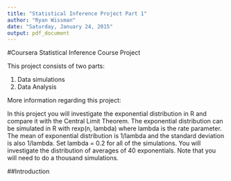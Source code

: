 ```yaml
---
title: "Statistical Inference Project Part 1"
author: "Ryan Wissman"
date: "Saturday, January 24, 2015"
output: pdf_document
---
```


#Coursera Statistical Inference Course Project

This project consists of two parts:

1) Data simulations
2) Data Analysis

More information regarding this project:

In this project you will investigate the exponential distribution in R and compare it with the Central Limit Theorem. The exponential distribution can be simulated in R with rexp(n, lambda) where lambda is the rate parameter. The mean of exponential distribution is 1/lambda and the standard deviation is also 1/lambda. Set lambda = 0.2 for all of the simulations. You will investigate the distribution of averages of 40 exponentials. Note that you will need to do a thousand simulations.

##Introduction

